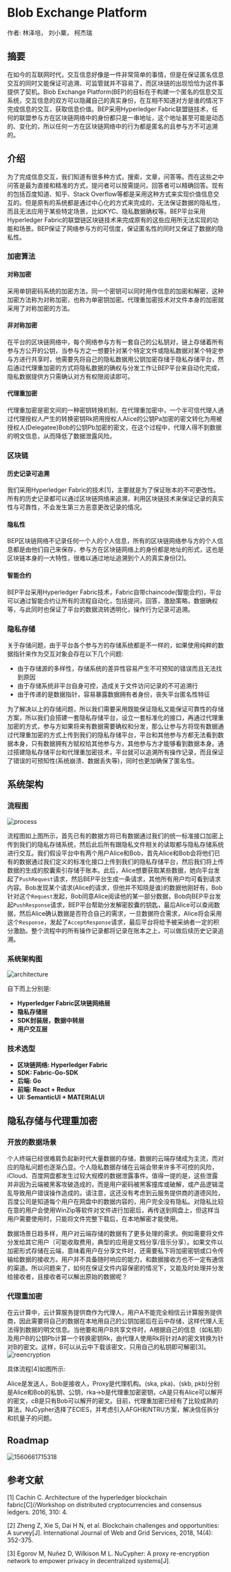 # Blob Exchange Platform

作者: 林泽培， 刘小粟， 柯杰瑞

## 摘要

在如今的互联网时代，交互信息好像是一件非常简单的事情，但是在保证匿名信息交互的同时又能保证可追溯、可监管就并不容易了，而区块链的出现恰恰为这件事提供了契机。Blob Exchange Platform(BEP)的目标在于构建一个匿名的信息交互系统，交互信息的双方可以隐藏自己的真实身份，在互相不知道对方是谁的情况下完成信息的交互，获取信息价值。BEP采用Hyperledger Fabric联盟链技术，任何的联盟参与方在区块链网络中的身份都只是一串地址，这个地址甚至可能是动态的、变化的，所以任何一方在区块链网络中的行为都是匿名的且参与方不可追溯的。

## 介绍

为了完成信息交互，我们知道有很多种方式，搜索，文章，问答等。而在这些之中问答是最为直接和精准的方式，提问者可以按需提问，回答者可以精确回答。现有的包括百度知道、知乎、Stack Overflow等都是采用这种方式来实现价值信息交互的。但是原有的系统都是通过中心化的方式来完成的，无法保证数据的隐私性，而且无法应用于某些特定场景，比如KYC、隐私数据确权等。BEP平台采用Hyperledger Fabric的联盟链区块链技术来完成原有的这些应用所无法实现的功能和场景。BEP保证了网络参与方的可信度，保证匿名性的同时又保证了数据的隐私性。

### 加密算法

#### 对称加密

采用单钥密码系统的加密方法，同一个密钥可以同时用作信息的加密和解密，这种加密方法称为对称加密，也称为单密钥加密。代理重加密技术对文件本身的加密就采用了对称加密的方法。

#### 非对称加密

在平台的区块链网络中，每个网络参与方有一套自己的公私钥对，链上存储着所有参与方公开的公钥，当参与方之一想要针对某个特定文件或隐私数据对某个特定参与方进行共享时，他需要先将自己的隐私数据用公钥加密存储于隐私存储平台，然后通过代理重加密的方式将隐私数据的确权与分发工作让BEP平台来自动化完成，隐私数据提供方只需确认对方有权限阅读即可。

#### 代理重加密

代理重加密是密文间的一种密钥转换机制，在代理重加密中，一个半可信代理人通过代理授权人产生的转换密钥Rk把用授权人Alice的公钥Pa加密的密文转化为用被授权人(Delegatee)Bob的公钥Pb加密的密文，在这个过程中，代理人得不到数据的明文信息，从而降低了数据泄露风险。

### 区块链

#### 历史记录可追溯

我们采用Hyperledger Fabric的技术[1]，主要就是为了保证账本的不可更改性。所有的历史记录都可以通过区块链网络来追溯，利用区块链技术来保证记录的真实性与可靠性，不会发生第三方恶意更改记录的情况。

#### 隐私性

BEP区块链网络不记录任何一个人的个人信息，所有的区块链网络参与方的个人信息都是由他们自己来保存，参与方在区块链网络上的身份都是地址的形式，这也是区块链本身的一大特性，很难以通过地址追溯到个人的真实身份[2]。

#### 智能合约

BEP平台采用Hyperledger Fabric技术，Fabric自带chaincode(智能合约)，平台可以通过智能合约让所有的流程自动化，包括提问，回答，激励策略，数据确权等，与此同时也保证了平台的数据流转透明化，操作行为记录可追溯。

### 隐私存储

关于存储问题，由于平台各个参与方的存储系统都是不一样的，如果使用纯粹的数据指针来作为交互对象会存在以下几个问题:

- 由于存储源的多样性，存储系统的差异性容易产生不可预知的错误而且无法找到原因
- 由于存储系统非平台自身可控，造成关于文件访问记录的不可追溯行
- 由于传递的是数据指针，容易暴露数据拥有者身份，丧失平台匿名性特征

为了解决以上的存储问题，所以我们需要采用既能保证隐私又能保证可靠性的存储方案，所以我们会搭建一套隐私存储平台，设立一套标准化的接口，再通过代理重加密的方式，参与方如果将来有数据需要确权和分发，那么让参与方将现有数据通过代理重加密的方式上传到我们的隐私存储平台，平台和其他参与方都无法看到数据本身，只有数据拥有方赋权给其他参与方，其他参与方才能够看到数据本身。通过搭建隐私存储平台和代理重加密技术，平台就可以追溯所有操作记录，而且保证了错误的可预知性(系统崩溃、数据丢失等)，同时也更加确保了匿名性。

## 系统架构

### 流程图

![process](assets/BEP_Process.png)

流程图如上图所示，首先已有的数据方将已有数据通过我们的统一标准接口加密上传到我们的隐私存储系统，然后此后所有跟隐私文件相关的读取都与隐私存储系统进行交互。我们假设平台中有两个用户Alice和Bob，首先Alice和Bob会将他们已有的数据通过我们定义的标准化接口上传到我们的隐私存储平台，然后我们将上传数据的生成的胶囊索引存储于账本。此后，Alice想要获取某些数据，她向平台发起了`PushRequest`请求，然后BEP平台生成一条请求，其他所有用户均可看到请求内容。Bob发现某个请求(Alice的请求，但他并不知晓是谁)的数据他刚好有，Bob针对这个`Request`发起，Bob同意Alice阅读他的某一部分数据，Bob向BEP平台发起`PushResponse`请求，BEP平台帮助分发解密胶囊的钥匙，最后Alice可以查阅数据，然后Alice确认数据是否符合自己的需求，一旦数据符合需求，Alice将会采用这个`Response`，发起了`AcceptResponse`请求，最后平台将给予被采纳者一定的积分激励。整个流程中的所有操作记录都将记录在账本之上，可以做后续历史记录追溯。

### 系统架构图

![architecture](assets/BEP_Architecture.png)

自下而上分别是:

- **Hyperledger Fabric区块链网络层**
- **隐私存储层**
- **SDK封装层，数据中转层**
- **用户交互层**

### 技术选型

- **区块链网络: Hyperledger Fabric**
- **SDK: Fabric-Go-SDK**
- **后端: Go**
- **前端: React + Redux**
- **UI: SemanticUI + MATERIALUI**

## 隐私存储与代理重加密

### 开放的数据场景

个人终端已经很难肩负起新时代大量数据的存储，数据的云端存储成为主流，而对应的隐私问题也逐渐凸显。个人隐私数据存储在云端会带来许多不可控的风险，iCloud、百度网盘都发生过较大规模的数据泄露事件。值得一提的是，这些泄露并非因为云端被黑客攻破造成的，而是用户密码被黑客撞库或破解，或产品逻辑混乱导致用户错误操作造成的。请注意，这还没有考虑到云服务提供商的道德风险，百度公司是知道每个用户在网盘中的数据内容的，用户完全没有隐私。对隐私比较在意的用户会使用WinZip等软件对文件进行加密后，再传送到网盘上，但这样当用户需要使用时，只能将文件完整下载后，在本地解密才能使用。

数据场景日趋多样，用户对云端存储的数据有了更多处理的需求。例如需要将文件分发给其它用户（可能收取费用，典型的应用是文档分享/音乐分享）。如果文件以加密形式存储在云端，意味着用户在分享文件时，还需要私下将加密密钥或口令传输给数据的接收方。用户并不具备随时响应的能力，和数据接收方也不一定有通信的渠道。所以问题来了，如何在保证文件内容保密的情况下，又能及时处理并分发给接收者，且接收者可以解出原始的数据呢？

### 代理重加密

在云计算中，云计算服务提供商作为代理人，用户A不能完全相信云计算服务提供商，因此需要将自己的数据在本地用自己的公钥加密后在云中存储，这样代理人无法得到数据的明文信息。当他要和用户B共享文件时，A根据自己的信息（如私钥）及用户B的公钥Pb计算一个转换密钥Rk，由代理人使用Rk将针对A的密文转换为针对B的密文。这样，B可以从云中下载该密文，只用自己的私钥即可解密[3]。
![reencryption](assets/BEP_Reencryption1.png)

具体流程[4]如图所示:

Alice是发送人，Bob是接收人，Proxy是代理机构。(ska, pka)、(skb, pkb)分别是Alice和Bob的私钥、公钥，rka→b是代理重加密密钥，cA是只有Alice可以解开的密文，cB是只有Bob可以解开的密文。目前，代理重加密已经有了比较成熟的算法，NuCypher选择了ECIES，并考虑引入AFGH和NTRU方案，解决信任拆分和抗量子的问题。

## Roadmap

![1560661715318](assets/roadmap.png)

## 参考文献

[1] Cachin C. Architecture of the hyperledger blockchain fabric[C]//Workshop on distributed cryptocurrencies and consensus ledgers. 2016, 310: 4.

[2] Zheng Z, Xie S, Dai H N, et al. Blockchain challenges and opportunities: A survey[J]. International Journal of Web and Grid Services, 2018, 14(4): 352-375.

[3] Egorov M, Nuñez D, Wilkison M L. NuCypher: A proxy re-encryption network to empower privacy in decentralized systems[J].